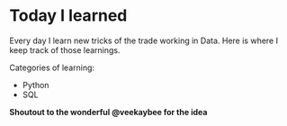 # Today I learned

Every day I learn new tricks of the trade working in Data. Here is where I keep track of those learnings. 

Categories of learning: 
* Python
* SQL


**Shoutout to the wonderful @veekaybee for the idea**
